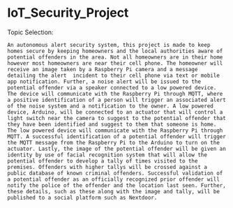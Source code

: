 # IoT_Security_Project

Topic Selection:

	An autonomous alert security system, this project is made to keep homes secure by keeping homeowners and the local authorities aware of potential offenders in the area. Not all homeowners are in their home however most homeowners are near their cell phone. The homeowner will receive an image taken by a Raspberry Pi camera and a message detailing the alert  incident to their cell phone via text or mobile app notification. Further, a noise alert will be issued to the potential offender via a speaker connected to a low powered device. The device will communicate with the Raspberry Pi through MQTT, where a positive identification of a person will trigger an associated alert of the noise system and a notification to the owner. A low powered device, Arduino, will be connected to an actuator that will control a light switch near the camera to suggest to the potential offender that they have been identified and suggest to them that someone is home. The low powered device will communicate with the Raspberry Pi through MQTT. A successful identification of a potential offender will trigger the MQTT message from the Raspberry Pi to the Arduino to turn on the actuator. Lastly, the image of the potential offender will be given an identity by use of facial recognition system that will allow the potential offender to develop a tally of times visited to the premises. Offenders with higher tallys will be crossed against a public database of known criminal offenders. Successful validation of a potential offender as an officially recognized prior offender will notify the police of the offender and the location last seen. Further, these details, such as these along with the image and tally, will be published to a social platform such as Nextdoor. 

